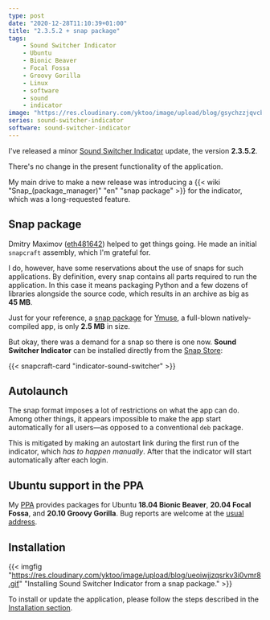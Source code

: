 ```yaml
---
type: post
date: "2020-12-28T11:10:39+01:00"
title: "2.3.5.2 + snap package"
tags:
    - Sound Switcher Indicator
    - Ubuntu
    - Bionic Beaver
    - Focal Fossa
    - Groovy Gorilla
    - Linux
    - software
    - sound
    - indicator
image: "https://res.cloudinary.com/yktoo/image/upload/blog/gsychzzjqvcbxytpn9ff.png"
series: sound-switcher-indicator
software: sound-switcher-indicator
---
```


I've released a minor [Sound Switcher Indicator](/software/sound-switcher-indicator) update, the version **2.3.5.2**.

<!--more-->

There's no change in the present functionality of the application.

My main drive to make a new release was introducing a {{< wiki "Snap_(package_manager)" "en" "snap package" >}} for the indicator, which was a long-requested feature.

## Snap package

Dmitry Maximov ([eth481642](https://github.com/eth481642)) helped to get things going. He made an initial `snapcraft` assembly, which I'm grateful for.

I do, however, have some reservations about the use of snaps for such applications. By definition, every snap contains all parts required to run the application. In this case it means packaging Python and a few dozens of libraries alongside the source code, which results in an archive as big as **45 MB**.

Just for your reference, a [snap package](https://snapcraft.io/ymuse) for [Ymuse](/software/ymuse), a full-blown natively-compiled app, is only **2.5 MB** in size.

But okay, there was a demand for a snap so there is one now. **Sound Switcher Indicator** can be installed directly from the [Snap Store](https://snapcraft.io/indicator-sound-switcher):

{{< snapcraft-card "indicator-sound-switcher" >}}

## Autolaunch

The snap format imposes a lot of restrictions on what the app can do. Among other things, it appears impossible to make the app start automatically for all users—as opposed to a conventional `deb` package.

This is mitigated by making an autostart link during the first run of the indicator, which *has to happen manually*. After that the indicator will start automatically after each login.

## Ubuntu support in the PPA

My [PPA](https://launchpad.net/~yktooo/+archive/ubuntu/ppa) provides packages for Ubuntu **18.04 Bionic Beaver**, **20.04 Focal Fossa**, and **20.10 Groovy Gorilla**. Bug reports are welcome at the [usual address](https://github.com/yktoo/indicator-sound-switcher/issues/).

## Installation

{{< imgfig "https://res.cloudinary.com/yktoo/image/upload/blog/ueoiwjjzqsrkv3i0vmr8.gif" "Installing Sound Switcher Indicator from a snap package." >}}

To install or update the application, please follow the steps described in the [Installation section](/software/sound-switcher-indicator/installation).
